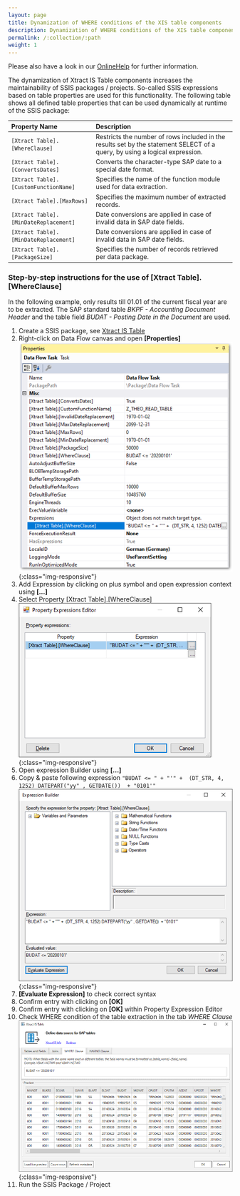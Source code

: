```yaml
---
layout: page
title: Dynamization of WHERE conditions of the XIS table components
description: Dynamization of WHERE conditions of the XIS table components
permalink: /:collection/:path
weight: 1
---
```


Please also have a look in our [OnlineHelp](https://help.theobald-software.com/en/) for further information.

The dynamization of Xtract IS Table components increases the maintainability of SSIS packages / projects. So-called SSIS expressions based on table properties are used for this functionality. The following table shows all defined table properties that can be used dynamically at runtime of the SSIS package:


|Property Name|Description|
|:----|:----|
| `[Xtract Table].[WhereClause]`| Restricts the number of rows included in the results set by the statement SELECT of a query, by using a logical expression.|
| `[Xtract Table].[ConvertsDates]`|Converts the character-type SAP date to a special date format.|
| `[Xtract Table].[CustomFunctionName]`| Specifies the name of the function module used for data extraction.|
| `[Xtract Table].[MaxRows]`|Specifies the maximum number of extracted records.|
| `[Xtract Table].[MinDateReplacement]`|Date conversions are applied in case of invalid data in SAP date fields.|
| `[Xtract Table].[MinDateReplacement]`|Date conversions are applied in case of invalid data in SAP date fields.|
| `[Xtract Table].[PackageSize]`| Specifies the number of records retrieved per data package.|


### Step-by-step instructions for the use of [Xtract Table].[WhereClause]

In the following example, only results till 01.01 of the current fiscal year are to be extracted. The SAP standard table *BKPF - Accounting Document Header* and the table field *BUDAT - Posting Date in the Document* are used. 

1. Create a SSIS package, see [Xtract IS Table](https://help.theobald-software.com/en/xtract-is/table)
2. Right-click on Data Flow canvas and open **[Properties]**
![data_flow_properties](/img/contents/xis/data_flow_properties_expressions.png){:class="img-responsive"}
3. Add Expression by clicking on plus symbol and open expression context using **[...]**
4. Select Property [Xtract Table].[WhereClause]
![expression_editor](/img/contents/xis/property_expression_editor.png){:class="img-responsive"}
5. Open expression Builder using **[...]**
6. Copy & paste following expression `"BUDAT <= " + "'" +  (DT_STR, 4, 1252) DATEPART("yy" , GETDATE())  + "0101'"`
![expression_builder](/img/contents/xis/expression_builder.png){:class="img-responsive"}
7. **[Evaluate Expression]** to check correct syntax
8. Confirm entry with clicking on **[OK]**
9. Confirm entry with clicking on **[OK]** within Property Expression Editor
10. Check WHERE condition of the table extraction in the tab *WHERE Clause*
![xis-where-condition](/img/contents/xis/xis_where_clause_tab.png){:class="img-responsive"}
11. Run the SSIS Package / Project
